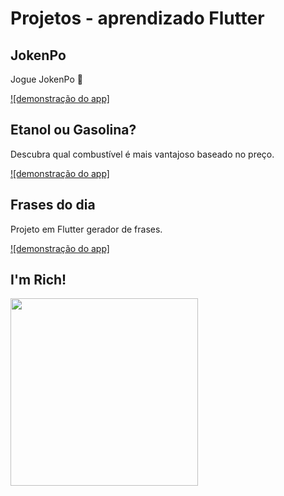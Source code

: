 # Projetos - aprendizado Flutter

## JokenPo

Jogue JokenPo 👊

[![demonstração do app]](https://user-images.githubusercontent.com/43016358/140338710-3026bc87-593a-4aca-ab54-79bebcab740b.mov)



## Etanol ou Gasolina?
Descubra qual combustível é mais vantajoso baseado no preço.

[![demonstração do app]](https://user-images.githubusercontent.com/43016358/140337486-91333771-4744-4878-96e5-d8a653a05804.mov)


## Frases do dia

Projeto em Flutter gerador de frases.

[![demonstração do app]](https://user-images.githubusercontent.com/43016358/140335515-df220951-f157-4e76-89aa-f018b6ee22f9.mov)


## I'm Rich!

<img src="https://user-images.githubusercontent.com/43016358/139163422-95ea73d3-119f-4792-bf78-199abdfc24f2.png" width="300px"/>
